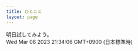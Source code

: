 ```yaml
---
title: ひとこと
layout: page
---
```

<div class="box" dt="1678278846257">
  明日試してみよう。
  <div class="content is-small">Wed Mar 08 2023 21:34:06 GMT+0900 (日本標準時)</div>
</div>